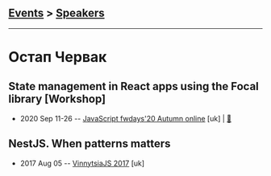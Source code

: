 ## [Events](../README.md) > [Speakers](../speakers.md)
---

# Остап Червак

## State management in React apps using the Focal library [Workshop]
- 2020 Sep 11-26 -- [JavaScript fwdays&#39;20 Autumn online](https://youtu.be/xlPEUeYtCNQ) [uk] | [:notebook:](https://www.slideshare.net/fwdays/state-management-in-react-apps-using-the-focal-library-workshop-oleksandr-suhak-ostap-chervak)  
## NestJS. When patterns matters
- 2017 Aug 05 -- [VinnytsiaJS 2017](https://www.youtube.com/watch?v=Z9KkMRd8Blc) [uk]   
